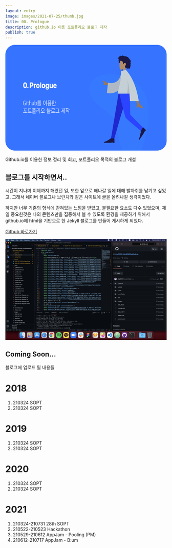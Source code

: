 ```yaml
---
layout: entry
image: images/2021-07-25/thumb.jpg
title: 00. Prologue
description: github.io 이용 포트폴리오 블로그 제작
publish: true
---
```


<img src="/images/2021-07-25/thumb.jpg" width="630" height="330"
style="border-radius:30px">

Github.io를 이용한 정보 정리 및 회고, 포트폴리오 목적의 블로그 개설

## 블로그를 시작하면서..

시간이 지나며 이제까지 해왔던 일, 또한 앞으로 해나갈 일에 대해 발자취를 남기고 싶었고,
그래서 네이버 블로그나 브런치와 같은 사이트에 글을 올려나갈 생각이었다.

하지만 너무 기존의 형식에 갇혀있는 느낌을 받았고, 불필요한 요소도 다수 있었으며,
제일 중요한것은 나의 콘텐츠만을 집중해서 볼 수 있도록 환경을 제공하기 위해서
github.io에 html을 기반으로 한 Jekyll 블로그를 만들어 게시하게 되었다.

[Github 바로가기](https://github.com/jkty2002/jkty2002.github.io)

<img src="/images/2021-07-25/1.png">

## Coming Soon...
블로그에 업로드 될 내용들

# 2018
01. 210324 SOPT
02. 210324 SOPT

# 2019
01. 210324 SOPT
02. 210324 SOPT

# 2020
01. 210324 SOPT
02. 210324 SOPT

# 2021
01. 210324-210731 28th SOPT
02. 210522-210523 Hackathon
03. 210529-210612 AppJam - Pooling (PM)
04. 210612-210717 AppJam - B:um